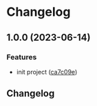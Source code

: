 # Changelog

## 1.0.0 (2023-06-14)


### Features

* init project ([ca7c09e](https://github.com/arnaud-ritti/clickup-timer/commit/ca7c09e73f130c479fcb89369490230fb649e815))

## Changelog
